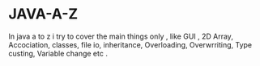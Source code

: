 # JAVA-A-Z
In java a to z i try to cover the  main things only , like GUI , 2D Array, Accociation, classes, file io, inheritance, Overloading, Overwrriting, Type custing, Variable change etc .
